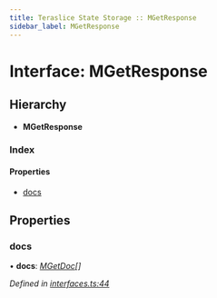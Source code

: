 ```yaml
---
title: Teraslice State Storage :: MGetResponse
sidebar_label: MGetResponse
---
```


# Interface: MGetResponse

## Hierarchy

* **MGetResponse**

### Index

#### Properties

* [docs](mgetresponse.md#docs)

## Properties

###  docs

• **docs**: *[MGetDoc](mgetdoc.md)[]*

*Defined in [interfaces.ts:44](https://github.com/terascope/teraslice/blob/b0f73ab9/packages/teraslice-state-storage/src/interfaces.ts#L44)*


